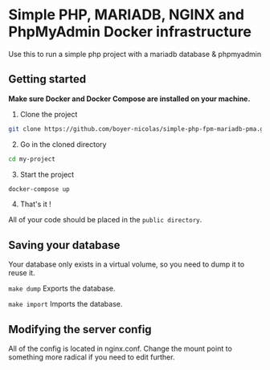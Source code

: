 # Simple PHP, MARIADB, NGINX and PhpMyAdmin Docker infrastructure

Use this to run a simple php project with a mariadb database & phpmyadmin

## Getting started
**Make sure Docker and Docker Compose are installed on your machine.**

1. Clone the project
```bash
git clone https://github.com/boyer-nicolas/simple-php-fpm-mariadb-pma.git my-project
```

2. Go in the cloned directory
```bash
cd my-project
```

3. Start the project
```bash
docker-compose up
```

4. That's it ! 

All of your code should be placed in the `public directory`.

## Saving your database
Your database only exists in a virtual volume, so you need to dump it to reuse it.

`make dump`
Exports the database.

`make import`
Imports the database.

## Modifying the server config
All of the config is located in nginx.conf. Change the mount point to something more radical if you need to edit further.